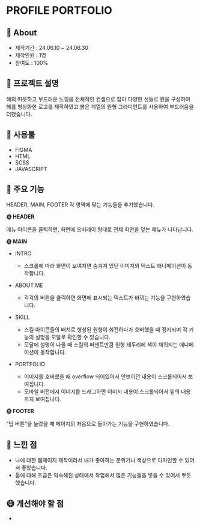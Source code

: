 # PROFILE PORTFOLIO

## 🔎 About
+ 제작기간 : 24.06.10 ~ 24.06.30
+ 제작인원 : 1명
+ 참여도 : 100%

## 📝 프로젝트 설명
해의 따뜻하고 부드러운 느낌을 전체적인 컨셉으로 잡아 다양한 선들로 원을 구성하여 해를 형상화한 로고를 제작하였고 붉은 계열의 원형 그라디언트를 사용하여 부드러움을 더했습니다. 

## 🔧 사용툴
+ FIGMA
+ HTML
+ SCSS
+ JAVASCRIPT

## 📌 주요 기능
HEADER, MAIN, FOOTER 각 영역에 맞는 기능들을 추가했습니다.

**🌞 HEADER**<br>

메뉴 아이콘을 클릭하면, 화면에 오버레이 형태로 전체 화면을 덮는 메뉴가 나타납니다.

**🌞 MAIN**<br>

+ INTRO
  + 스크롤에 따라 화면이 보여지면 숨겨져 있던 이미지와 텍스트 애니메이션이 동작합니다.

+ ABOUT ME
  + 각각의 버튼을 클릭하면 화면에 표시되는 텍스트가 바뀌는 기능을 구현하였습니다.

+ SKILL
  + 스킬 아이콘들의 배치로 형성된 원형이 회전하다가 호버했을 때 정지되며 각 기능의 설명을 모달로 확인할 수 있습니다.
  + 모달에 설명이 나올 때 스킬의 퍼센트만큼 원형 테두리에 색이 채워지는 애니메이션이 동작합니다.

+ PORTFOLIO
  + 이미지를 호버했을 때 overflow 되어있어서 안보이던 내용이 스크롤되어서 보여집니다.
  + 모바일 버전에서 이미지를 드래그하면 이미지 내용이 스크롤되어서 밑의 내용까지 보여집니다.

**🌞 FOOTER**<br>

"탑 버튼"을 눌렀을 때 페이지의 처음으로 돌아가는 기능을 구현하였습니다.

## 💬 느낀 점
+ 나에 대한 웹페이지 제작이라서 내가 좋아하는 분위기나 색상으로 디자인할 수 있어서 좋았습니다.
+ 툴에 대해 조금은 익숙해진 상태에서 작업해서 많은 기능들을 넣을 수 있어서 뿌듯했습니다.

## 😅 개선해야 할 점
+ 
